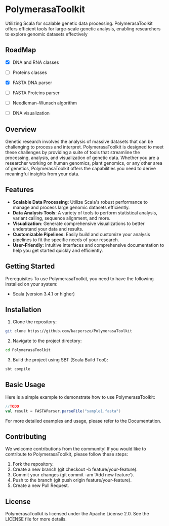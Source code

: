 
# PolymerasaToolkit
Utilizing Scala for scalable genetic data processing. PolymerasaToolkit offers efficient tools for large-scale genetic analysis, enabling researchers to explore genomic datasets effectively
## RoadMap
- [x] DNA and RNA classes
- [ ] Proteins classes
- [x] FASTA DNA parser
- [ ] FASTA Proteins parser
- [ ] Needleman–Wunsch algorithm
- [ ] DNA visualization


## Overview
Genetic research involves the analysis of massive datasets that can be challenging to process and interpret. PolymerasaToolkit is designed to meet these challenges by providing a suite of tools that streamline the processing, analysis, and visualization of genetic data. Whether you are a researcher working on human genomics, plant genomics, or any other area of genetics, PolymerasaToolkit offers the capabilities you need to derive meaningful insights from your data.

## Features
* **Scalable Data Processing**: Utilize Scala's robust performance to manage and process large genomic datasets efficiently.
* **Data Analysis Tools**: A variety of tools to perform statistical analysis, variant calling, sequence alignment, and more.
* **Visualization**: Generate comprehensive visualizations to better understand your data and results.
* **Customizable Pipelines**: Easily build and customize your analysis pipelines to fit the specific needs of your research.
* **User-Friendly**: Intuitive interfaces and comprehensive documentation to help you get started quickly and efficiently.

## Getting Started
Prerequisites
To use PolymerasaToolkit, you need to have the following installed on your system:

* Scala (version 3.4.1 or higher)

## Installation
1. Clone the repository:
```bash
git clone https://github.com/kacperszo/PolymerasaToolkit
```
2. Navigate to the project directory:
```bash
cd PolymerasaToolkit
```
3. Build the project using SBT (Scala Build Tool):
```bash
sbt compile
```

## Basic Usage
Here is a simple example to demonstrate how to use PolymerasaToolkit:
```scala
//TODO
val result = FASTAParser.parseFile("sample1.fasta")
```
For more detailed examples and usage, please refer to the Documentation.

## Contributing
We welcome contributions from the community! If you would like to contribute to PolymerasaToolkit, please follow these steps:

1. Fork the repository.
2. Create a new branch (git checkout -b feature/your-feature).
3. Commit your changes (git commit -am 'Add new feature').
4. Push to the branch (git push origin feature/your-feature).
5. Create a new Pull Request.

## License
PolymerasaToolkit is licensed under the Apache License 2.0. See the LICENSE file for more details.